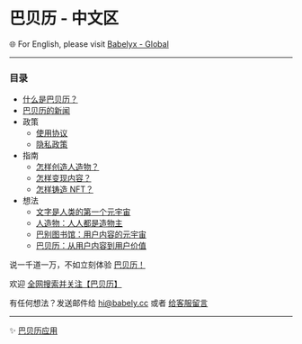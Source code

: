 # 巴贝历 - 中文区

🌐 For English, please visit [Babelyx - Global](https://info.earth.babelyx.com)

---

### 目录

- [什么是巴贝历？](./指南/whitepaper/home.md)
- [巴贝历的新闻](./新闻/home.md)
- 政策
  - [使用协议](./协议/使用协议/home.md)
  - [隐私政策](./协议/隐私政策/home.md)
- 指南
  - [怎样创造人造物？](./指南/怎样创造人造物/home.md)
  - [怎样变现内容？](./指南/怎样变现内容/home.md)
  - [怎样铸造 NFT？](./指南/怎样铸造NFT/home.md)
- 想法
  - [文字是人类的第一个元宇宙](./想法/20250510_文字是人类的第一个元宇宙/home.md)
  - [人造物：人人都是造物主](./想法/20250511_人造物：人人都是造物主/home.md)
  - [巴别图书馆：用户内容的元宇宙](./想法/20250512_巴别图书馆：人造物的元宇宙/home.md)
  - [巴贝历：从用户内容到用户价值](./想法/20250513_巴贝历：从用户内容到用户价值/home.md)

说一千道一万，不如立刻体验 [巴贝历！](https://u.babely.cc)

欢迎 [全网搜索并关注【巴贝历】](https://links.babely.cc)

有任何想法？发送邮件给 [hi@babely.cc](mailto:hi@babely.cc) 或者 [给客服留言](https://csr.babely.cc)

---

✨ [巴贝历应用](https://巴贝历.com)

<!-- ✨ 巴贝历源自 [远近星空](https://yuanjinx.com) -->
